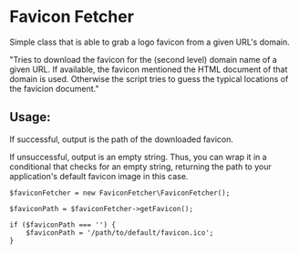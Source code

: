 # Favicon Fetcher

Simple class that is able to grab a logo favicon from a given URL's domain.

"Tries to download the favicon for the (second level) domain name of a given URL.
If available, the favicon mentioned the HTML document of that domain is used.
Otherwise the script tries to guess the typical locations of the favicion 
document."

## Usage:

If successful, output is the path of the downloaded favicon.

If unsuccessful, output is an empty string. Thus, you can wrap it in a conditional that checks for an empty string, returning the path to your application's default favicon image in this case.

```
$faviconFetcher = new FaviconFetcher\FaviconFetcher();

$faviconPath = $faviconFetcher->getFavicon();

if ($faviconPath === '') {
    $faviconPath = '/path/to/default/favicon.ico';
}
```